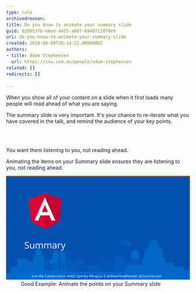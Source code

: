 ```yaml
---
type: rule
archivedreason: 
title: Do you know to animate your summary slide
guid: 020953fb-ebee-4455-a607-6948711078e9
uri: do-you-know-to-animate-your-summary-slide
created: 2016-08-09T20:14:22.0000000Z
authors:
- title: Adam Stephensen
  url: https://ssw.com.au/people/adam-stephensen
related: []
redirects: []

---
```



<p class="ssw15-rteElement-P">When you show all of your content on a slide when it first loads many people will read ahead of what you are saying.<br></p><p class="ssw15-rteElement-P">The summary slide is very important. It's your chance to re-iterate what you have covered in the talk, and remind the audience of your key points.<br></p>
<br><excerpt class='endintro'></excerpt><br>
<p>​​You want them listening to you, not reading ahead.​​<br></p><p>Animating the items on your Summary slide ensures they are listening to you, not reading ahead.</p><dl class="goodImage"><dt><img src="summary-animation.gif" alt="summary-animation.gif" /></dt><dd>Good Example: Animate the points on your Summary slide​<br></dd></dl>


